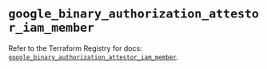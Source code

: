 # `google_binary_authorization_attestor_iam_member`

Refer to the Terraform Registry for docs: [`google_binary_authorization_attestor_iam_member`](https://registry.terraform.io/providers/hashicorp/google-beta/5.38.0/docs/resources/google_binary_authorization_attestor_iam_member).
